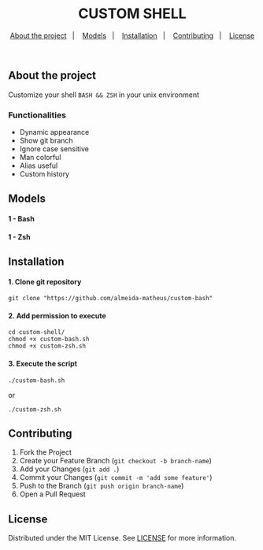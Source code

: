 <h1 align="center">CUSTOM SHELL</h1>

<p align="center">
    <a href="#about-the-project">About the project</a>&nbsp;&nbsp;&nbsp;|&nbsp;&nbsp;&nbsp;
    <a href="#how-to-use">Models</a>&nbsp;&nbsp;&nbsp;|&nbsp;&nbsp;&nbsp;
    <a href="#installation">Installation</a>&nbsp;&nbsp;&nbsp;|&nbsp;&nbsp;&nbsp;
    <a href="#contributing">Contributing</a>&nbsp;&nbsp;&nbsp;|&nbsp;&nbsp;&nbsp;
    <a href="#license">License</a>
</p>

<br>

## About the project
Customize your shell `BASH && ZSH` in your unix environment

<!-- <img src="./assets/custom-bash.gif" alt="custom-bash">
 -->
### Functionalities
- Dynamic appearance 
- Show git branch
- Ignore case sensitive
- Man colorful
- Alias useful
- Custom history

<!-- USAGE -->
## Models

#### 1 - Bash

#### 1 - Zsh

<!-- INSTALATION -->
## Installation

#### 1. Clone git repository
```
git clone "https://github.com/almeida-matheus/custom-bash"
```

#### 2. Add permission to execute
```
cd custom-shell/
chmod +x custom-bash.sh
chmod +x custom-zsh.sh
```
#### 3. Execute the script
```
./custom-bash.sh
```
or
```
./custom-zsh.sh
```

<!-- CONTRIBUTING -->
## Contributing
1. Fork the Project
2. Create your Feature Branch (`git checkout -b branch-name`)
3. Add your Changes (`git add .`)
4. Commit your Changes (`git commit -m 'add some feature'`)
5. Push to the Branch (`git push origin branch-name`)
6. Open a Pull Request

<!-- LICENSE -->
## License
Distributed under the MIT License. See [LICENSE](LICENSE) for more information.

